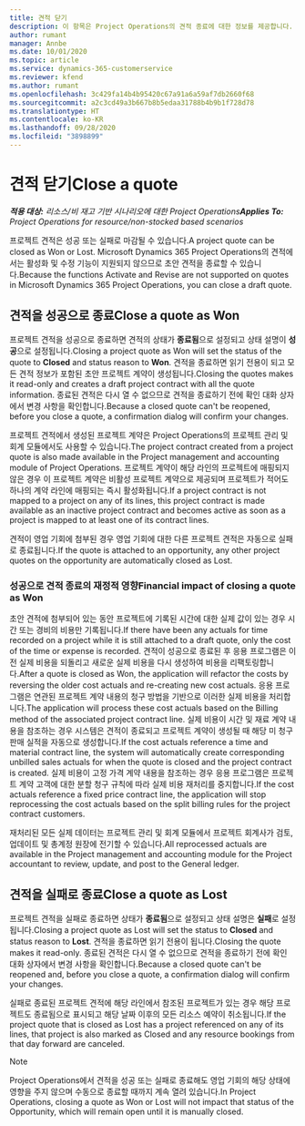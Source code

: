 ```yaml
---
title: 견적 닫기
description: 이 항목은 Project Operations의 견적 종료에 대한 정보를 제공합니다.
author: rumant
manager: Annbe
ms.date: 10/01/2020
ms.topic: article
ms.service: dynamics-365-customerservice
ms.reviewer: kfend
ms.author: rumant
ms.openlocfilehash: 3c429fa14b4b95420c67a91a6a59af7db2660f68
ms.sourcegitcommit: a2c3cd49a3b667b8b5edaa31788b4b9b1f728d78
ms.translationtype: HT
ms.contentlocale: ko-KR
ms.lasthandoff: 09/28/2020
ms.locfileid: "3898899"
---
```

# <a name="close-a-quote"></a><span data-ttu-id="a6475-103">견적 닫기</span><span class="sxs-lookup"><span data-stu-id="a6475-103">Close a quote</span></span>

<span data-ttu-id="a6475-104">_**적용 대상:** 리소스/비 재고 기반 시나리오에 대한 Project Operations_</span><span class="sxs-lookup"><span data-stu-id="a6475-104">_**Applies To:** Project Operations for resource/non-stocked based scenarios_</span></span>

<span data-ttu-id="a6475-105">프로젝트 견적은 성공 또는 실패로 마감될 수 있습니다.</span><span class="sxs-lookup"><span data-stu-id="a6475-105">A project quote can be closed as Won or Lost.</span></span> <span data-ttu-id="a6475-106">Microsoft Dynamics 365 Project Operations의 견적에서는 활성화 및 수정 기능이 지원되지 않으므로 초안 견적을 종료할 수 있습니다.</span><span class="sxs-lookup"><span data-stu-id="a6475-106">Because the functions Activate and Revise are not supported on quotes in Microsoft Dynamics 365 Project Operations, you can close a draft quote.</span></span>

## <a name="close-a-quote-as-won"></a><span data-ttu-id="a6475-107">견적을 성공으로 종료</span><span class="sxs-lookup"><span data-stu-id="a6475-107">Close a quote as Won</span></span>

<span data-ttu-id="a6475-108">프로젝트 견적을 성공으로 종료하면 견적의 상태가 **종료됨**으로 설정되고 상태 설명이 **성공**으로 설정됩니다.</span><span class="sxs-lookup"><span data-stu-id="a6475-108">Closing a project quote as Won will set the status of the quote to **Closed** and status reason to **Won**.</span></span> <span data-ttu-id="a6475-109">견적을 종료하면 읽기 전용이 되고 모든 견적 정보가 포함된 초안 프로젝트 계약이 생성됩니다.</span><span class="sxs-lookup"><span data-stu-id="a6475-109">Closing the quotes makes it read-only and creates a draft project contract with all the quote information.</span></span> <span data-ttu-id="a6475-110">종료된 견적은 다시 열 수 없으므로 견적을 종료하기 전에 확인 대화 상자에서 변경 사항을 확인합니다.</span><span class="sxs-lookup"><span data-stu-id="a6475-110">Because a closed quote can't be reopened, before you close a quote, a confirmation dialog will confirm your changes.</span></span>

<span data-ttu-id="a6475-111">프로젝트 견적에서 생성된 프로젝트 계약은 Project Operations의 프로젝트 관리 및 회계 모듈에서도 사용할 수 있습니다.</span><span class="sxs-lookup"><span data-stu-id="a6475-111">The project contract created from a project quote is also made available in the Project management and accounting module of Project Operations.</span></span> <span data-ttu-id="a6475-112">프로젝트 계약이 해당 라인의 프로젝트에 매핑되지 않은 경우 이 프로젝트 계약은 비활성 프로젝트 계약으로 제공되며 프로젝트가 적어도 하나의 계약 라인에 매핑되는 즉시 활성화됩니다.</span><span class="sxs-lookup"><span data-stu-id="a6475-112">If a project contract is not mapped to a project on any of its lines, this project contract is made available as an inactive project contract and becomes active as soon as a project is mapped to at least one of its contract lines.</span></span>

<span data-ttu-id="a6475-113">견적이 영업 기회에 첨부된 경우 영업 기회에 대한 다른 프로젝트 견적은 자동으로 실패로 종료됩니다.</span><span class="sxs-lookup"><span data-stu-id="a6475-113">If the quote is attached to an opportunity, any other project quotes on the opportunity are automatically closed as Lost.</span></span>

### <a name="financial-impact-of-closing-a-quote-as-won"></a><span data-ttu-id="a6475-114">성공으로 견적 종료의 재정적 영향</span><span class="sxs-lookup"><span data-stu-id="a6475-114">Financial impact of closing a quote as Won</span></span>

<span data-ttu-id="a6475-115">초안 견적에 첨부되어 있는 동안 프로젝트에 기록된 시간에 대한 실제 값이 있는 경우 시간 또는 경비의 비용만 기록됩니다.</span><span class="sxs-lookup"><span data-stu-id="a6475-115">If there have been any actuals for time recorded on a project while it is still attached to a draft quote, only the cost of the time or expense is recorded.</span></span> <span data-ttu-id="a6475-116">견적이 성공으로 종료된 후 응용 프로그램은 이전 실제 비용을 되돌리고 새로운 실제 비용을 다시 생성하여 비용을 리팩토링합니다.</span><span class="sxs-lookup"><span data-stu-id="a6475-116">After a quote is closed as Won, the application will refactor the costs by reversing the older cost actuals and re-creating new cost actuals.</span></span> <span data-ttu-id="a6475-117">응용 프로그램은 연관된 프로젝트 계약 내용의 청구 방법을 기반으로 이러한 실제 비용을 처리합니다.</span><span class="sxs-lookup"><span data-stu-id="a6475-117">The application will process these cost actuals based on the Billing method of the associated project contract line.</span></span> <span data-ttu-id="a6475-118">실제 비용이 시간 및 재료 계약 내용을 참조하는 경우 시스템은 견적이 종료되고 프로젝트 계약이 생성될 때 해당 미 청구 판매 실적을 자동으로 생성합니다.</span><span class="sxs-lookup"><span data-stu-id="a6475-118">If the cost actuals reference a time and material contract line, the system will automatically create corresponding unbilled sales actuals for when the quote is closed and the project contract is created.</span></span> <span data-ttu-id="a6475-119">실제 비용이 고정 가격 계약 내용을 참조하는 경우 응용 프로그램은 프로젝트 계약 고객에 대한 분할 청구 규칙에 따라 실제 비용 재처리를 중지합니다.</span><span class="sxs-lookup"><span data-stu-id="a6475-119">If the cost actuals reference a fixed price contract line, the application will stop reprocessing the cost actuals based on the split billing rules for the project contract customers.</span></span>

<span data-ttu-id="a6475-120">재처리된 모든 실제 데이터는 프로젝트 관리 및 회계 모듈에서 프로젝트 회계사가 검토, 업데이트 및 총계정 원장에 전기할 수 있습니다.</span><span class="sxs-lookup"><span data-stu-id="a6475-120">All reprocessed actuals are available in the Project management and accounting module for the Project accountant to review, update, and post to the General ledger.</span></span> 

## <a name="close-a-quote-as-lost"></a><span data-ttu-id="a6475-121">견적을 실패로 종료</span><span class="sxs-lookup"><span data-stu-id="a6475-121">Close a quote as Lost</span></span>

<span data-ttu-id="a6475-122">프로젝트 견적을 실패로 종료하면 상태가 **종료됨**으로 설정되고 상태 설명은 **실패**로 설정됩니다.</span><span class="sxs-lookup"><span data-stu-id="a6475-122">Closing a project quote as Lost will set the status to **Closed** and status reason to **Lost**.</span></span> <span data-ttu-id="a6475-123">견적을 종료하면 읽기 전용이 됩니다.</span><span class="sxs-lookup"><span data-stu-id="a6475-123">Closing the quote makes it read-only.</span></span> <span data-ttu-id="a6475-124">종료된 견적은 다시 열 수 없으므로 견적을 종료하기 전에 확인 대화 상자에서 변경 사항을 확인합니다.</span><span class="sxs-lookup"><span data-stu-id="a6475-124">Because a closed quote can't be reopened and, before you close a quote, a confirmation dialog will confirm your changes.</span></span>

<span data-ttu-id="a6475-125">실패로 종료된 프로젝트 견적에 해당 라인에서 참조된 프로젝트가 있는 경우 해당 프로젝트도 종료됨으로 표시되고 해당 날짜 이후의 모든 리소스 예약이 취소됩니다.</span><span class="sxs-lookup"><span data-stu-id="a6475-125">If the project quote that is closed as Lost has a project referenced on any of its lines, that project is also marked as Closed and any resource bookings from that day forward are canceled.</span></span>

> [!NOTE]
> <span data-ttu-id="a6475-126">Project Operations에서 견적을 성공 또는 실패로 종료해도 영업 기회의 해당 상태에 영향을 주지 않으며 수동으로 종료할 때까지 계속 열려 있습니다.</span><span class="sxs-lookup"><span data-stu-id="a6475-126">In Project Operations, closing a quote as Won or Lost will not impact that status of the Opportunity, which will remain open until it is manually closed.</span></span>
